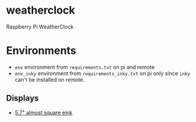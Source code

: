 # weatherclock

Raspberry Pi WeatherClock

# Environments

- `env` environment from `requirements.txt` on pi and remote
- `env_inky` environment from `requirements_inky.txt` on pi only since `inky` can't be installed on remote.

## Displays

- [5.7" almost square eink](https://www.pishop.us/product/inky-impression-5-7-7-colour-epaper-eink-hat/)
